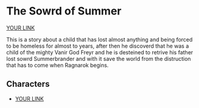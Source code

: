 # The Sowrd of Summer

[YOUR LINK](../images/magnus_chase.jpg)

This is a story about a child that has lost almost anything and being forced to be homeless for almost to years, after then he discoverd that he was a child of the mighty Vanir God Freyr and he is desteined to retrive his father lost sowrd Summerbrander and with it save the world from the distruction that has to come when Ragnarok begins.

## Characters

- [YOUR LINK](../heroes/magnus_chase.md)
